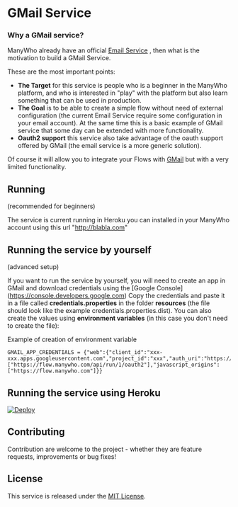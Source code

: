 GMail Service
=============

### Why a GMail service?

ManyWho already have an official [Email Service](https://github.com/manywho/service-email) , then what is the motivation to build a GMail Service.

These are the most important points:

- **The Target** for this service is people who is a beginner in the ManyWho platform, and who is interested in "play" with the platform but also learn something that can be used in production.
- **The Goal** is to be able to create a simple flow without need of external configuration (the current Email Service require some configuration in your email account). At the same time this is a basic example of GMail service that some day can be extended with more functionality.
- **Oauth2 support** this service also take advantage of the oauth support offered by GMail (the email service is a more generic solution).

Of course it will allow you to integrate your Flows with [GMail](https://www.gmail.com) but with a very limited functionality.

## Running
(recommended for beginners)

The service is current running in Heroku you can installed in your ManyWho account using this url "http://blabla.com"


## Running the service by yourself
(advanced setup)

If you want to run the service by yourself, you will need to create an app in GMail and download credentials using the [Google Console] (https://console.developers.google.com)
Copy the credentials and paste it in a file called **credentials.properties** in the folder **resources** (the file should look like the example credentials.properties.dist).
You can also create the values using **environment variables** (in this case you don't need to create the file):

Example of creation of environment variable

```
GMAIL_APP_CREDENTIALS = {"web":{"client_id":"xxx-xxx.apps.googleusercontent.com","project_id":"xxx","auth_uri":"https://accounts.google.com/o/oauth2/auth","token_uri":"https://accounts.google.com/o/oauth2/token","auth_provider_x509_cert_url":"https://www.googleapis.com/oauth2/v1/certs","client_secret":"xxx","redirect_uris":["https://flow.manywho.com/api/run/1/oauth2"],"javascript_origins":["https://flow.manywho.com"]}}
```

## Running the service using Heroku

[![Deploy](https://www.herokucdn.com/deploy/button.svg)](https://heroku.com/deploy)

## Contributing

Contribution are welcome to the project - whether they are feature requests, improvements or bug fixes!


## License

This service is released under the [MIT License](http://opensource.org/licenses/mit-license.php).